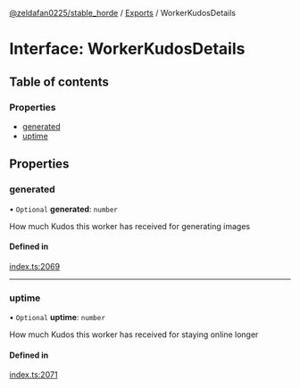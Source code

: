 [@zeldafan0225/stable_horde](../README.md) / [Exports](../modules.md) / WorkerKudosDetails

# Interface: WorkerKudosDetails

## Table of contents

### Properties

- [generated](WorkerKudosDetails.md#generated)
- [uptime](WorkerKudosDetails.md#uptime)

## Properties

### generated

• `Optional` **generated**: `number`

How much Kudos this worker has received for generating images

#### Defined in

[index.ts:2069](https://github.com/ZeldaFan0225/stable_horde/blob/cc34adc/index.ts#L2069)

___

### uptime

• `Optional` **uptime**: `number`

How much Kudos this worker has received for staying online longer

#### Defined in

[index.ts:2071](https://github.com/ZeldaFan0225/stable_horde/blob/cc34adc/index.ts#L2071)
